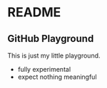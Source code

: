 README
======
 
GitHub Playground
-----------------
 
 This is just my little playground. 
 * fully experimental
 * expect nothing meaningful
